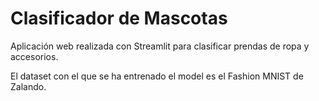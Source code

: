 # Clasificador de Mascotas

Aplicación web realizada con Streamlit para clasificar prendas de ropa y accesorios. 

El dataset con el que se ha entrenado el model es el Fashion MNIST de Zalando. 
